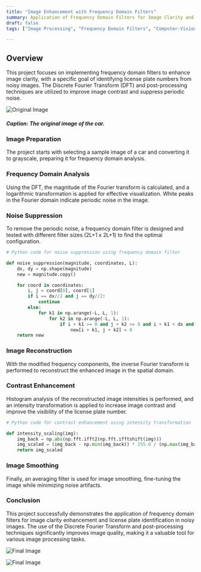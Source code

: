 ```yaml
---
title: "Image Enhancement with Frequency Domain Filters"
summary: Application of Frequency Domain Filters for Image Clarity and License Plate Identification
draft: false
tags: ["Image Processing", "Frequency Domain Filters", "Computer-Vision", "Python"]

---
```


## Overview

This project focuses on implementing frequency domain filters to enhance image clarity, with a specific goal of identifying license plate numbers from noisy images. The Discrete Fourier Transform (DFT) and post-processing techniques are utilized to improve image contrast and suppress periodic noise.

![Original Image](/project_images/car.png)
##### *Caption: The original image of the car.*

### Image Preparation

The project starts with selecting a sample image of a car and converting it to grayscale, preparing it for frequency domain analysis.

### Frequency Domain Analysis

Using the DFT, the magnitude of the Fourier transform is calculated, and a logarithmic transformation is applied for effective visualization. White peaks in the Fourier domain indicate periodic noise in the image.

### Noise Suppression

To remove the periodic noise, a frequency domain filter is designed and tested with different filter sizes (2L+1 x 2L+1) to find the optimal configuration.

```python
# Python code for noise suppression using frequency domain filter

def noise_suppression(magnitude, coordinates, L):
    dx, dy = np.shape(magnitude)
    new = magnitude.copy()

    for coord in coordinates:
        i, j = coord[0], coord[1]
        if i == dx//2 and j == dy//2:
            continue
        else:
            for k1 in np.arange(-L, L, 1):
                for k2 in np.arange(-L, L, 1):
                    if i + k1 >= 0 and j + k2 >= 0 and i + k1 < dx and j + k2 < dy:
                        new[i + k1, j + k2] = 0
    return new

```

### Image Reconstruction
With the modified frequency components, the inverse Fourier transform is performed to reconstruct the enhanced image in the spatial domain.

### Contrast Enhancement
Histogram analysis of the reconstructed image intensities is performed, and an intensity transformation is applied to increase image contrast and improve the visibility of the license plate number.

```python
# Python code for contrast enhancement using intensity transformation

def intensity_scaling(img):
    img_back = np.abs(np.fft.ifft2(np.fft.ifftshift(img)))
    img_scaled = (img_back - np.min(img_back)) * 255.0 / (np.max(img_back) - np.min(img_back))
    return img_scaled
```

### Image Smoothing
Finally, an averaging filter is used for image smoothing, fine-tuning the image while minimizing noise artifacts.

### Conclusion

This project successfully demonstrates the application of frequency domain filters for image clarity enhancement and license plate identification in noisy images. The use of the Discrete Fourier Transform and post-processing techniques significantly improves image quality, making it a valuable tool for various image processing tasks.


![Final Image](/project_images/car1.png)

![Final Image](/project_images/car2.png)
